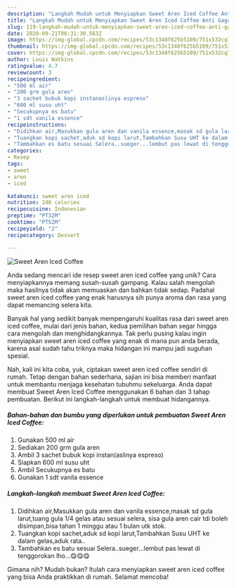 ```yaml
---
description: "Langkah Mudah untuk Menyiapkan Sweet Aren Iced Coffee Anti Gagal"
title: "Langkah Mudah untuk Menyiapkan Sweet Aren Iced Coffee Anti Gagal"
slug: 119-langkah-mudah-untuk-menyiapkan-sweet-aren-iced-coffee-anti-gagal
date: 2020-09-21T06:31:30.563Z
image: https://img-global.cpcdn.com/recipes/53c1348f625b5109/751x532cq70/sweet-aren-iced-coffee-foto-resep-utama.jpg
thumbnail: https://img-global.cpcdn.com/recipes/53c1348f625b5109/751x532cq70/sweet-aren-iced-coffee-foto-resep-utama.jpg
cover: https://img-global.cpcdn.com/recipes/53c1348f625b5109/751x532cq70/sweet-aren-iced-coffee-foto-resep-utama.jpg
author: Louis Watkins
ratingvalue: 4.7
reviewcount: 3
recipeingredient:
- "500 ml air"
- "200 grm gula aren"
- "3 sachet bubuk kopi instanaslinya espreso"
- "600 ml susu uht"
- "Secukupnya es batu"
- "1 sdt vanila essence"
recipeinstructions:
- "Didihkan air,Masukkan gula aren dan vanila essence,masak sd gula larut,tuang gula 1/4 gelas atau sesuai selera, sisa gula aren cair tdi boleh disimpan,bisa tahan 1 minggu atau 1 bulan utk stok."
- "Tuangkan kopi sachet,aduk sd kopi larut,Tambahkan Susu UHT ke dalam gelas,aduk rata.."
- "Tambahkan es batu sesuai Selera..sueger...lembut pas lewat di tenggorokan lho...😋😋😋"
categories:
- Resep
tags:
- sweet
- aren
- iced

katakunci: sweet aren iced 
nutrition: 240 calories
recipecuisine: Indonesian
preptime: "PT32M"
cooktime: "PT52M"
recipeyield: "2"
recipecategory: Dessert

---
```



![Sweet Aren Iced Coffee](https://img-global.cpcdn.com/recipes/53c1348f625b5109/751x532cq70/sweet-aren-iced-coffee-foto-resep-utama.jpg)

Anda sedang mencari ide resep sweet aren iced coffee yang unik? Cara menyiapkannya memang susah-susah gampang. Kalau salah mengolah maka hasilnya tidak akan memuaskan dan bahkan tidak sedap. Padahal sweet aren iced coffee yang enak harusnya sih punya aroma dan rasa yang dapat memancing selera kita.



Banyak hal yang sedikit banyak mempengaruhi kualitas rasa dari sweet aren iced coffee, mulai dari jenis bahan, kedua pemilihan bahan segar hingga cara mengolah dan menghidangkannya. Tak perlu pusing kalau ingin menyiapkan sweet aren iced coffee yang enak di mana pun anda berada, karena asal sudah tahu triknya maka hidangan ini mampu jadi suguhan spesial.


Nah, kali ini kita coba, yuk, ciptakan sweet aren iced coffee sendiri di rumah. Tetap dengan bahan sederhana, sajian ini bisa memberi manfaat untuk membantu menjaga kesehatan tubuhmu sekeluarga. Anda dapat membuat Sweet Aren Iced Coffee menggunakan 6 bahan dan 3 tahap pembuatan. Berikut ini langkah-langkah untuk membuat hidangannya.

<!--inarticleads1-->

##### Bahan-bahan dan bumbu yang diperlukan untuk pembuatan Sweet Aren Iced Coffee:

1. Gunakan 500 ml air
1. Sediakan 200 grm gula aren
1. Ambil 3 sachet bubuk kopi instan(aslinya espreso)
1. Siapkan 600 ml susu uht
1. Ambil Secukupnya es batu
1. Gunakan 1 sdt vanila essence




<!--inarticleads2-->

##### Langkah-langkah membuat Sweet Aren Iced Coffee:

1. Didihkan air,Masukkan gula aren dan vanila essence,masak sd gula larut,tuang gula 1/4 gelas atau sesuai selera, sisa gula aren cair tdi boleh disimpan,bisa tahan 1 minggu atau 1 bulan utk stok.
1. Tuangkan kopi sachet,aduk sd kopi larut,Tambahkan Susu UHT ke dalam gelas,aduk rata..
1. Tambahkan es batu sesuai Selera..sueger...lembut pas lewat di tenggorokan lho...😋😋😋




Gimana nih? Mudah bukan? Itulah cara menyiapkan sweet aren iced coffee yang bisa Anda praktikkan di rumah. Selamat mencoba!
